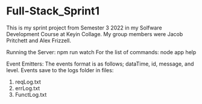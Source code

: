# Full-Stack_Sprint1

This is my sprint project from Semester 3 2022 in my Solfware Development Course at Keyin Collage. My group members were Jacob Pritchett and Alex Frizzell.

Running the Server:
npm run watch
For the list of commands:
node app help

Event Emitters:
The events format is as follows; dataTime, id, message, and level.
Events save to the logs folder in files:

1. reqLog.txt
2. errLog.txt
3. FunctLog.txt
